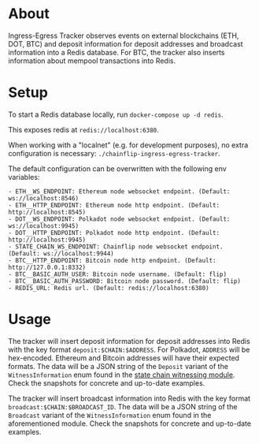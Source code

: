 # About

Ingress-Egress Tracker observes events on external blockchains (ETH, DOT, BTC)
and deposit information for deposit addresses and broadcast information into a
Redis database. For BTC, the tracker also inserts information about mempool
transactions into Redis.

# Setup

To start a Redis database locally, run `docker-compose up -d redis`.

This exposes redis at `redis://localhost:6380`.

When working with a "localnet" (e.g. for development purposes), no extra
configuration is necessary: `./chainflip-ingress-egress-tracker`.

The default configuration can be overwritten with the following env variables:

```
- ETH__WS_ENDPOINT: Ethereum node websocket endpoint. (Default: ws://localhost:8546)
- ETH__HTTP_ENDPOINT: Ethereum node http endpoint. (Default: http://localhost:8545)
- DOT__WS_ENDPOINT: Polkadot node websocket endpoint. (Default: ws://localhost:9945)
- DOT__HTTP_ENDPOINT: Polkadot node http endpoint. (Default: http://localhost:9945)
- STATE_CHAIN_WS_ENDPOINT: Chainflip node websocket endpoint. (Default: ws://localhost:9944)
- BTC__HTTP_ENDPOINT: Bitcoin node http endpoint. (Default: http://127.0.0.1:8332)
- BTC__BASIC_AUTH_USER: Bitcoin node username. (Default: flip)
- BTC__BASIC_AUTH_PASSWORD: Bitcoin node password. (Default: flip)
- REDIS_URL: Redis url. (Default: redis://localhost:6380)
```

# Usage

The tracker will insert deposit information for deposit addresses into Redis
with the key format `deposit:$CHAIN:$ADDRESS`. For Polkadot, `ADDRESS` will be
hex-encoded. Ethereum and Bitcoin addresses will have their expected formats.
The data will be a JSON string of the `Deposit` variant of the
`WitnessInformation` enum found in the
[state chain witnessing module](./src/witnessing/state_chain.rs). Check the
snapshots for concrete and up-to-date examples.

The tracker will insert broadcast information into Redis with the key format
`broadcast:$CHAIN:$BROADCAST_ID`. The data will be a JSON string of the
`Broadcast` variant of the `WitnessInformation` enum found in the aforementioned
module. Check the snapshots for concrete and up-to-date examples.
